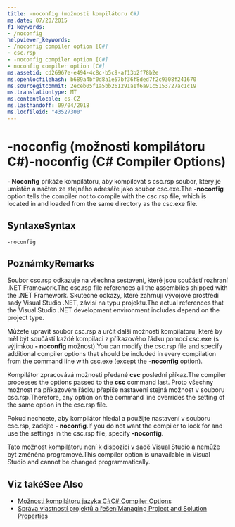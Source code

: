 ```yaml
---
title: -noconfig (možnosti kompilátoru C#)
ms.date: 07/20/2015
f1_keywords:
- /noconfig
helpviewer_keywords:
- /noconfig compiler option [C#]
- csc.rsp
- -noconfig compiler option [C#]
- noconfig compiler option [C#]
ms.assetid: cd26967e-e494-4c8c-b5c9-af13b2f78b2e
ms.openlocfilehash: b689a4bf0d8a1e57bf36f8ded7f2c9308f241670
ms.sourcegitcommit: 2eceb05f1a5bb261291a1f6a91c5153727ac1c19
ms.translationtype: MT
ms.contentlocale: cs-CZ
ms.lasthandoff: 09/04/2018
ms.locfileid: "43527300"
---
```

# <a name="-noconfig-c-compiler-options"></a><span data-ttu-id="81434-102">-noconfig (možnosti kompilátoru C#)</span><span class="sxs-lookup"><span data-stu-id="81434-102">-noconfig (C# Compiler Options)</span></span>
<span data-ttu-id="81434-103">**- Noconfig** přikáže kompilátoru, aby kompilovat s csc.rsp soubor, který je umístěn a načten ze stejného adresáře jako soubor csc.exe.</span><span class="sxs-lookup"><span data-stu-id="81434-103">The **-noconfig** option tells the compiler not to compile with the csc.rsp file, which is located in and loaded from the same directory as the csc.exe file.</span></span>  
  
## <a name="syntax"></a><span data-ttu-id="81434-104">Syntaxe</span><span class="sxs-lookup"><span data-stu-id="81434-104">Syntax</span></span>  
  
```console  
-noconfig  
```  
  
## <a name="remarks"></a><span data-ttu-id="81434-105">Poznámky</span><span class="sxs-lookup"><span data-stu-id="81434-105">Remarks</span></span>  
 <span data-ttu-id="81434-106">Soubor csc.rsp odkazuje na všechna sestavení, které jsou součástí rozhraní .NET Framework.</span><span class="sxs-lookup"><span data-stu-id="81434-106">The csc.rsp file references all the assemblies shipped with the .NET Framework.</span></span> <span data-ttu-id="81434-107">Skutečné odkazy, které zahrnují vývojové prostředí sady Visual Studio .NET, závisí na typu projektu.</span><span class="sxs-lookup"><span data-stu-id="81434-107">The actual references that the Visual Studio .NET development environment includes depend on the project type.</span></span>  
  
 <span data-ttu-id="81434-108">Můžete upravit soubor csc.rsp a určit další možnosti kompilátoru, které by měl být součástí každé kompilaci z příkazového řádku pomocí csc.exe (s výjimkou **- noconfig** možnost).</span><span class="sxs-lookup"><span data-stu-id="81434-108">You can modify the csc.rsp file and specify additional compiler options that should be included in every compilation from the command line with csc.exe (except the **-noconfig** option).</span></span>  
  
 <span data-ttu-id="81434-109">Kompilátor zpracovává možnosti předané **csc** poslední příkaz.</span><span class="sxs-lookup"><span data-stu-id="81434-109">The compiler processes the options passed to the **csc** command last.</span></span> <span data-ttu-id="81434-110">Proto všechny možnost na příkazovém řádku přepíše nastavení stejná možnost v souboru csc.rsp.</span><span class="sxs-lookup"><span data-stu-id="81434-110">Therefore, any option on the command line overrides the setting of the same option in the csc.rsp file.</span></span>  
  
 <span data-ttu-id="81434-111">Pokud nechcete, aby kompilátor hledal a použijte nastavení v souboru csc.rsp, zadejte **- noconfig**.</span><span class="sxs-lookup"><span data-stu-id="81434-111">If you do not want the compiler to look for and use the settings in the csc.rsp file, specify **-noconfig**.</span></span>  
  
 <span data-ttu-id="81434-112">Tato možnost kompilátoru není k dispozici v sadě Visual Studio a nemůže být změněna programově.</span><span class="sxs-lookup"><span data-stu-id="81434-112">This compiler option is unavailable in Visual Studio and cannot be changed programmatically.</span></span>  
  
## <a name="see-also"></a><span data-ttu-id="81434-113">Viz také</span><span class="sxs-lookup"><span data-stu-id="81434-113">See Also</span></span>  

- [<span data-ttu-id="81434-114">Možnosti kompilátoru jazyka C#</span><span class="sxs-lookup"><span data-stu-id="81434-114">C# Compiler Options</span></span>](../../../csharp/language-reference/compiler-options/index.md)  
- [<span data-ttu-id="81434-115">Správa vlastností projektů a řešení</span><span class="sxs-lookup"><span data-stu-id="81434-115">Managing Project and Solution Properties</span></span>](/visualstudio/ide/managing-project-and-solution-properties)
